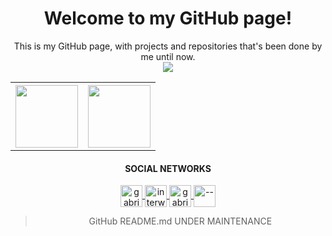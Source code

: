<h1 align="center">
    Welcome to my GitHub page!
</h1>
<p align="center">This is my GitHub page, with projects and repositories that's been done by me until now.<br/>
<img align="center" src="https://komarev.com/ghpvc/?username=gabriellatri"/>
</p>


<div align="center">
    <table>
        <tr>
            <th><img align="center" height="100" src="https://github-readme-stats.vercel.app/api?username=gabriellatri&show_icons=true&theme=dark"/></th>
            <th><img align="center" height="100" src="https://github-readme-stats.vercel.app/api/top-langs/?username=gabriellatri&theme=dark"/></th>
        </tr>
    </table>
</div>


<h4 align="center">
    SOCIAL NETWORKS
</h4>
<p align="center">
    <a href="https://dev.to/">
    <img align="center" src="https://cdn.jsdelivr.net/npm/simple-icons@3.0.1/icons/dev-dot-to.svg" alt="gabriellatri" height="35" width="35" />
  </a>
  <a href="https://twitter.com/interweirdo">
    <img align="center" src="https://cdn.jsdelivr.net/npm/simple-icons@3.0.1/icons/twitter.svg" alt="interweirdo" height="35" width="35" />
  </a>
  <a href="https://www.linkedin.com/in/gabriel-mariano-47a49071/">
    <img align="center" src="https://cdn.jsdelivr.net/npm/simple-icons@3.0.1/icons/linkedin.svg" alt="gabrielmariano" height="35" width="35" />
  </a>
  <a href="https://www.twitch.tv/">
    <img align="center" src="https://cdn.jsdelivr.net/npm/simple-icons@3.0.1/icons/twitch.svg" alt="--" height="35" width="35" /></a>
</p>



><p align="center">
>GitHub README.md UNDER MAINTENANCE
></p>

